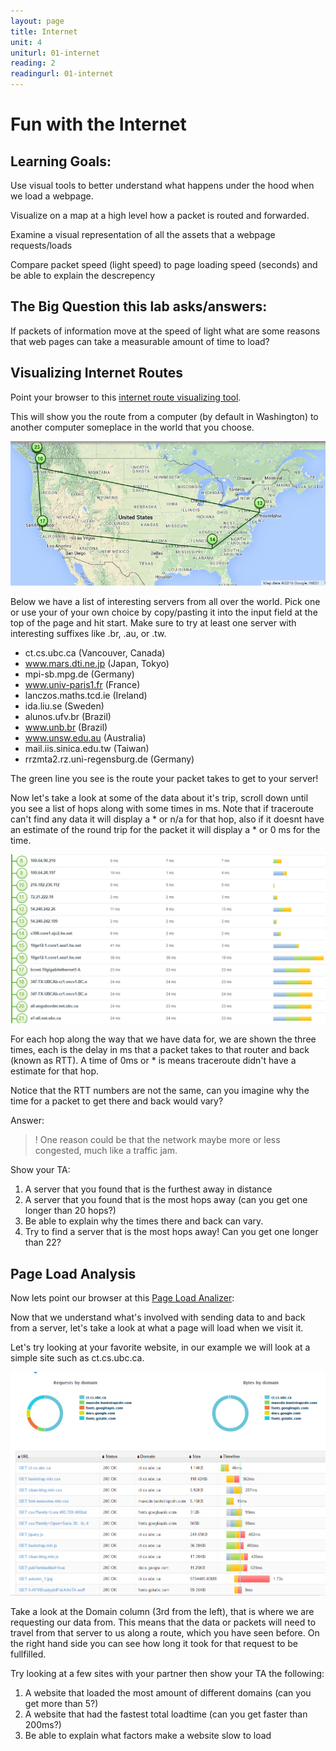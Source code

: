 ```yaml
---
layout: page
title: Internet
unit: 4
uniturl: 01-internet
reading: 2
readingurl: 01-internet
---
```



Fun with the Internet
=========================================

Learning Goals:
---------------
Use visual tools to better understand what happens under the hood when we load a webpage.

Visualize on a map at a high level how a packet is routed and forwarded.

Examine a visual representation of all the assets that a webpage requests/loads

Compare packet speed (light speed) to page loading speed (seconds) and be able to explain the descrepency

The Big Question this lab asks/answers:
---------------------------------------
If packets of information move at the speed of light what are some reasons that web pages can take a measurable amount of time to load?

Visualizing Internet Routes
---------------------------
Point your browser to this [internet route visualizing tool](http://www.monitis.com/traceroute/).

This will show you the route from a computer (by default in Washington) to another computer someplace in the world that you choose. 

![trace_route](trace_route.png)

Below we have a list of interesting servers from all over the world. Pick one or use your of your own choice by copy/pasting it into the input field at the top of the page and hit start. Make sure to try at least one server with interesting suffixes like .br, .au, or .tw.

* ct.cs.ubc.ca (Vancouver, Canada)
* www.mars.dti.ne.jp (Japan, Tokyo)
* mpi-sb.mpg.de (Germany)
* www.univ-paris1.fr (France)
* lanczos.maths.tcd.ie (Ireland)
* ida.liu.se (Sweden)
* alunos.ufv.br (Brazil)
* www.unb.br (Brazil)
* www.unsw.edu.au (Australia)
* mail.iis.sinica.edu.tw (Taiwan)
* rrzmta2.rz.uni-regensburg.de (Germany)

The green line you see is the route your packet takes to get to your server!

Now let's take a look at some of the data about it's trip, scroll down until you see a list of hops along with some times in ms.
Note that if traceroute can't find any data it will display a * or n/a for that hop, also if it doesnt have an estimate of the round trip for the packet it will display a * or 0 ms for the time.

![trace_info](route_table.png)

For each hop along the way that we have data for, we are shown the three times, each is the delay in ms that a packet takes to that router and back (known as RTT). A time of 0ms or * is means traceroute didn't have a estimate for that hop.

Notice that the RTT numbers are not the same, can you imagine why the time for a packet to get there and back would vary?

Answer:

>! One reason could be that the network maybe more or less congested, much like a traffic jam.

Show your TA:

1. A server that you found that is the furthest away in distance
2. A server that you found that is the most hops away (can you get one longer than 20 hops?)
3. Be able to explain why the times there and back can vary.
4. Try to find a server that is the most hops away! Can you get one longer than 22?

Page Load Analysis
------------------

Now lets point our browser at this [Page Load Analizer](http://www.monitis.com/pageload/):

Now that we understand what's involved with sending data to and back from a server, let's take a look at what a page will load when we visit it.

Let's try looking at your favorite website, in our example we will look at a simple site such as ct.cs.ubc.ca. 

![simple_site](simple_site.png)

Take a look at the Domain column (3rd from the left), that is where we are requesting our data from.
This means that the data or packets will need to travel from that server to us along a route, which you have seen before.
On the right hand side you can see how long it took for that request to be fullfilled.

Try looking at a few sites with your partner then show your TA the following:

1. A website that loaded the most amount of different domains (can you get more than 5?)
2. A website that had the fastest total loadtime (can you get faster than 200ms?)
3. Be able to explain what factors make a website slow to load


